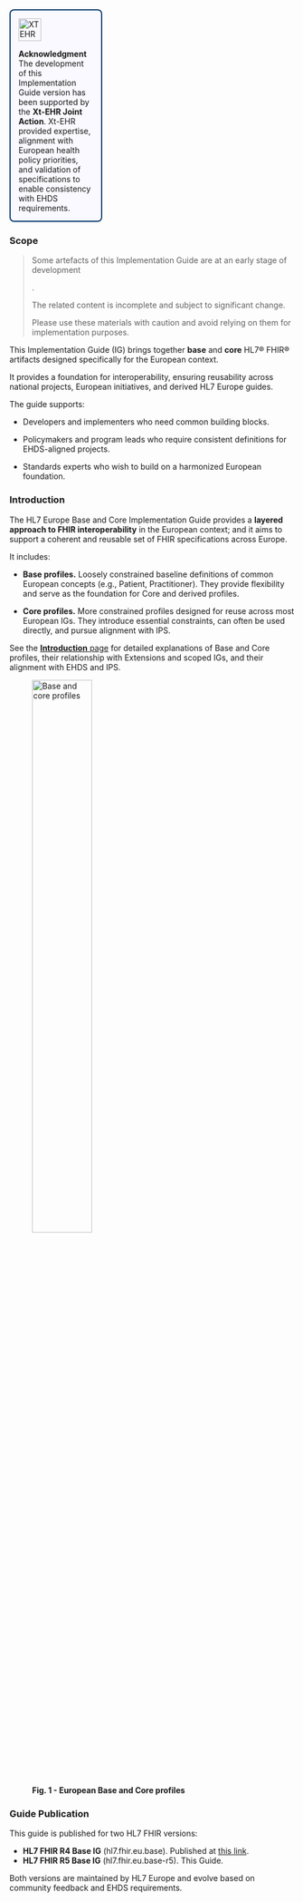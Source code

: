 <!-- Horizontal banner -->

<div style="
  /* reserve space for the ToC on the right */
  margin: 0 340px 1.25rem 0;   /* top right bottom left; adjust 340px to your ToC width */
  border: 2px solid #003366;
  border-radius: 8px;
  padding: 1em;
  background-color: #f9f9ff;
  box-sizing: border-box;

  /*optional: pull the banner up a bit to align with the ToC’s top */
  /* margin-top: -0.75rem;  uncomment/tweak if you want tighter vertical alignment*/
">
  <div style="margin-bottom: 1em;">
    <img src="xtehr-logo.png" alt="XTEHR Logo" style="max-width: 100%; height: 40px;" />
  </div>
  <div style="text-align: left;">
    <strong>Acknowledgment</strong><br/>
    The development of this Implementation Guide version has been supported by the
    <strong>Xt-EHR Joint Action</strong>.  
    Xt-EHR provided expertise, alignment with European health policy priorities,
    and validation of specifications to enable consistency with EHDS requirements.
  </div>
</div>

### Scope

  <blockquote class="dragon">
    <p>Some artefacts of this Implementation Guide are at an early stage of development</p>.
<p>The related content is incomplete and subject to significant change.</p>
<p>Please use these materials with caution and avoid relying on them for implementation purposes.</p>
  </blockquote>

This Implementation Guide (IG) brings together **base** and **core** HL7® FHIR® artifacts designed specifically for the European context.

It provides a foundation for interoperability, ensuring reusability across national projects, European initiatives, and derived HL7 Europe guides.

The guide supports:

* Developers and implementers who need common building blocks.

* Policymakers and program leads who require consistent definitions for EHDS-aligned projects.

* Standards experts who wish to build on a harmonized European foundation.

### Introduction

The HL7 Europe Base and Core Implementation Guide provides a **layered approach to FHIR interoperability** in the European context; and it aims to support a coherent and reusable set of FHIR specifications across Europe.

It includes:

* **Base profiles.**  Loosely constrained baseline definitions of common European concepts (e.g., Patient, Practitioner). They provide flexibility and serve as the foundation for Core and derived profiles.

* **Core profiles.**  More constrained profiles designed for reuse across most European IGs. They introduce essential constraints, can often be used directly, and pursue alignment with IPS.

See the [**Introduction** page](introduction.html) for detailed explanations of Base and Core profiles, their relationship with Extensions and scoped IGs, and their alignment with EHDS and IPS.

<div>
  <p></p>
  <figure>
    <img src="home-2.png" alt="Base and core profiles" width="50%"/>
    <figcaption><strong>Fig. 1 - European Base and Core profiles</strong></figcaption>
  </figure>
  <p></p>
</div>

### Guide Publication

This guide is published for two HL7 FHIR versions:


* **HL7 FHIR R4 Base IG** (hl7.fhir.eu.base). Published at [this link](https://hl7.eu/fhir/base).
* **HL7 FHIR R5 Base IG** (hl7.fhir.eu.base-r5). This Guide.

Both versions are maintained by HL7 Europe and evolve based on community feedback and EHDS requirements.
